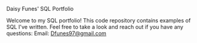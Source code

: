 Daisy Funes' SQL Portfolio

Welcome to my SQL portfolio! This code repository contains examples of SQL I've written. Feel free to take a look and reach out if you have any questions: Email: Dfunes97@gmail.com
